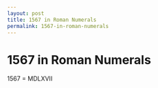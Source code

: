 ```yaml
---
layout: post
title: 1567 in Roman Numerals
permalink: 1567-in-roman-numerals
---
```


# 1567 in Roman Numerals

1567 = MDLXVII
